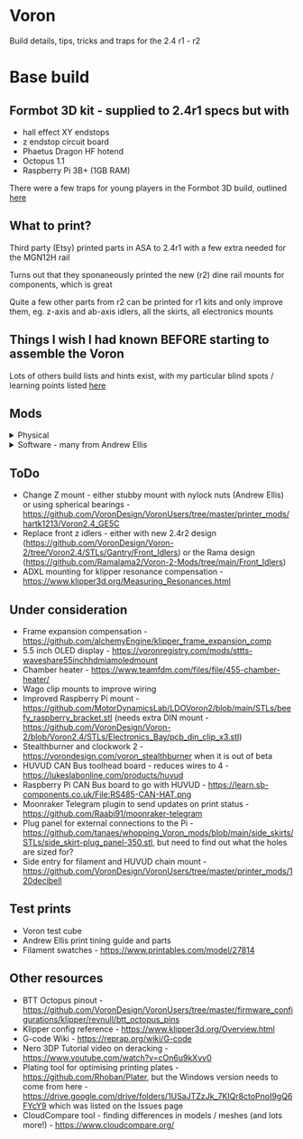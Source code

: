 # Voron
Build details, tips, tricks and traps for the 2.4 r1 - r2

# Base build
## Formbot 3D kit - supplied to 2.4r1 specs but with
- hall effect XY endstops
- z endstop circuit board
- Phaetus Dragon HF hotend
- Octopus 1.1
- Raspberry Pi 3B+ (1GB RAM)

There were a few traps for young players in the Formbot 3D build, outlined [here](https://github.com/IconoclastXYZ/Voron/blob/main/articles/formbot_build.md)

## What to print?
Third party (Etsy) printed parts in ASA to 2.4r1 with a few extra needed for the MGN12H rail

Turns out that they sponaneously printed the new (r2) dine rail mounts for components, which is great

Quite a few other parts from r2 can be printed for r1 kits and only improve them, eg. z-axis and ab-axis idlers, all the skirts, all electronics mounts

## Things I wish I had known BEFORE starting to assemble the Voron
Lots of others build lists and hints exist, with my particular blind spots / learning points listed [here](https://github.com/IconoclastXYZ/Voron/blob/main/articles/build_lessons.md)
  
## Mods
<details>
  <summary>Physical</summary>
  
  - Klicky mod instead of Omron induction sensor - https://github.com/jlas1/Klicky-Probe
  - Purge bucket and brush - https://github.com/VoronDesign/VoronUsers/tree/master/printer_mods/edwardyeeks/Decontaminator_Purge_Bucket_&_Nozzle_Scrubber but also print the individual sheetstop and it is easy to get your magnetic print plate in the right place every time
  - MGN12H single X rail with reprinted parts to suit
  - Polycarbonate twinwall (8mm) side and top panels (much better insulation than 3mm acrylic) - details [here]( https://github.com/IconoclastXYZ/Voron/blob/main/articles/insulation.md)
  - Quick removable side / top panel latches - https://github.com/richardjm/voron-parts/tree/main/voron-2.4/FilamentLatch
  - Removeable front hinges - https://github.com/VoronDesign/VoronUsers/tree/master/printer_mods/ElPoPo/RemovableDoors
  - Z chain guide mounted chamber thermistor - https://github.com/VoronDesign/VoronUsers/tree/master/printer_mods/jeoje/Z_Chain_Guide_Thermistor_Mount
  - Deck support clips - https://github.com/VoronDesign/Voron-2/blob/Voron2.4/STLs/Panel_Mounting/deck_support_4mm_x8.stl
  - Rear chamber camera mount with DFRobot USB 1080p camera - https://3dmixers.com/m/181820-voron-24-camera-mount and https://core-electronics.com.au/raspberry-pi-wide-angle-camera-module-seeed-studio.html
  - Sturdy handles - https://github.com/VoronDesign/VoronUsers/tree/master/printer_mods/jeoje/Sturdy_Handles
  - Z axis tension mod from Edward Yeeks - https://github.com/edwardyeeks/VoronUsers/tree/master/printer_mods/edwardyeeks/V2.4_z_drive_motor_tensioner_mod
  - Matching skirts with power inlet and filter from Trident design - https://github.com/VoronDesign/VoronUsers/tree/master/printer_mods/edwardyeeks/Tridentified_V2.4_Power_Inlet
  - Heating bed insulation - https://www.carbuilders.com.au/peel-stick-heat-shield
  - Raspberry Pi cooling fan - https://core-electronics.com.au/pimoroni-fan-shim-for-raspberry-pi.html
  - LED strip lighting - held by these - https://www.thingiverse.com/thing:4933314/files
  - With cable cover for top end of Z belts - https://github.com/VoronDesign/VoronUsers/tree/master/printer_mods/samwiseg0/corner_cable_hide
  - And able cover for the bottom of the z belt - https://github.com/VoronDesign/VoronUsers/tree/master/printer_mods/Akio/cable_routing_z_belt_cover or https://www.printables.com/model/84736-z-belt-cover-a-for-voron-24
  - Better cooling head, ABBN 30 - https://github.com/VoronDesign/VoronUsers/tree/master/printer_mods/Badnoob/AB-BN 
  - Gantry backing bars to stop bimetallic strip effect and warping, design from - https://github.com/tanaes/whopping_Voron_mods/tree/main/extrusion_backers, also need new XY chain riser - https://github.com/tanaes/whopping_Voron_mods/blob/main/extrusion_backers/STLs/XY_cable_chain_bridge-3hole-3mm_backer.stl, purchased from - https://www.aliexpress.com/item/1005003779041015.html?spm=a2g0o.order_list.0.0.21ef180202r18o
</details>
  
<details>
  <summary>Software - many from Andrew Ellis</summary>
  
  - lcd_tweaks.cfg
  - z_calibration.cfg using Klicky probe - https://github.com/protoloft/klipper_z_calibration#command-calibrate_z
  - Github autocommit
  - Mainsail timelapse.cfg
  - Fan control for Octopus - temperature controlled
  - Fan control for exhaust fan - keeps more stable chamber temp
</details>

## ToDo
- Change Z mount - either stubby mount with nylock nuts (Andrew Ellis) or using spherical bearings - https://github.com/VoronDesign/VoronUsers/tree/master/printer_mods/hartk1213/Voron2.4_GE5C
- Replace front z idlers - either with new 2.4r2 design (https://github.com/VoronDesign/Voron-2/tree/Voron2.4/STLs/Gantry/Front_Idlers) or the Rama design (https://github.com/Ramalama2/Voron-2-Mods/tree/main/Front_Idlers)
- ADXL mounting for klipper resonance compensation - https://www.klipper3d.org/Measuring_Resonances.html
  
## Under consideration
- Frame expansion compensation - https://github.com/alchemyEngine/klipper_frame_expansion_comp
- 5.5 inch OLED display - https://voronregistry.com/mods/sttts-waveshare55inchhdmiamoledmount
- Chamber heater - https://www.teamfdm.com/files/file/455-chamber-heater/
- Wago clip mounts to improve wiring
- Improved Raspberry Pi mount - https://github.com/MotorDynamicsLab/LDOVoron2/blob/main/STLs/beefy_raspberry_bracket.stl (needs extra DIN mount - https://github.com/VoronDesign/Voron-2/blob/Voron2.4/STLs/Electronics_Bay/pcb_din_clip_x3.stl)
- Stealthburner and clockwork 2 - https://vorondesign.com/voron_stealthburner when it is out of beta
- HUVUD CAN Bus toolhead board - reduces wires to 4 - https://lukeslabonline.com/products/huvud
- Raspberry Pi CAN Bus board to go with HUVUD - https://learn.sb-components.co.uk/File:RS485-CAN-HAT.png
- Moonraker Telegram plugin to send updates on print status - https://github.com/Raabi91/moonraker-telegram
- Plug panel for external connections to the Pi - https://github.com/tanaes/whopping_Voron_mods/blob/main/side_skirts/STLs/side_skirt-plug_panel-350.stl, but need to find out what the holes are sized for?
- Side entry for filament and HUVUD chain mount - https://github.com/VoronDesign/VoronUsers/tree/master/printer_mods/120decibell
  
## Test prints
- Voron test cube
- Andrew Ellis print tining guide and parts
- Filament swatches - https://www.printables.com/model/27814

## Other resources
- BTT Octopus pinout - https://github.com/VoronDesign/VoronUsers/tree/master/firmware_configurations/klipper/revnull/btt_octopus_pins
- Klipper config reference - https://www.klipper3d.org/Overview.html
- G-code Wiki - https://reprap.org/wiki/G-code
- Nero 3DP Tutorial video on deracking - https://www.youtube.com/watch?v=cOn6u9kXvy0
- Plating tool for optimising printing plates - https://github.com/Rhoban/Plater, but the Windows version needs to come from here - https://drive.google.com/drive/folders/1USaJTZzJk_7KIQr8ctoPnoI9gQ6FYcY9 which was listed on the Issues page
- CloudCompare tool - finding differences in models / meshes (and lots more!) - https://www.cloudcompare.org/


  
  
  
  
  
